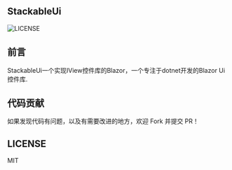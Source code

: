 ## StackableUi

![LICENSE](https://img.shields.io/github/license/hueifeng/StackableUi)

## 前言
 
StackableUi一个实现IView控件库的Blazor，一个专注于dotnet开发的Blazor Ui控件库.

## 代码贡献

如果发现代码有问题，以及有需要改进的地方，欢迎 Fork 并提交 PR！

## LICENSE

MIT
